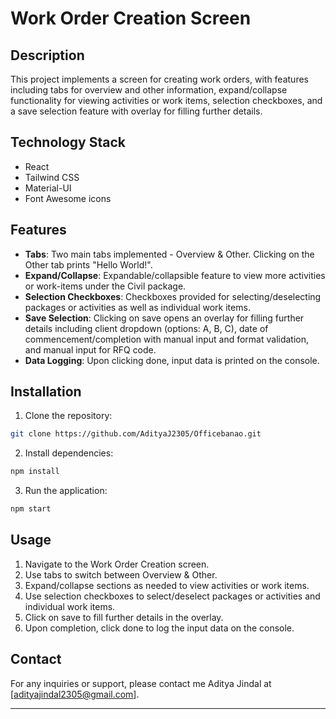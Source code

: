 
# Work Order Creation Screen

## Description
This project implements a screen for creating work orders, with features including tabs for overview and other information, expand/collapse functionality for viewing activities or work items, selection checkboxes, and a save selection feature with overlay for filling further details.

## Technology Stack
- React
- Tailwind CSS
- Material-UI
- Font Awesome icons

## Features
- **Tabs**: Two main tabs implemented - Overview & Other. Clicking on the Other tab prints "Hello World!".
- **Expand/Collapse**: Expandable/collapsible feature to view more activities or work-items under the Civil package.
- **Selection Checkboxes**: Checkboxes provided for selecting/deselecting packages or activities as well as individual work items.
- **Save Selection**: Clicking on save opens an overlay for filling further details including client dropdown (options: A, B, C), date of commencement/completion with manual input and format validation, and manual input for RFQ code.
- **Data Logging**: Upon clicking done, input data is printed on the console.

## Installation
1. Clone the repository: 
```bash 
git clone https://github.com/AdityaJ2305/Officebanao.git
```
2. Install dependencies:
```bash
npm install
```
3. Run the application: 
```bash 
npm start
```

## Usage
1. Navigate to the Work Order Creation screen.
2. Use tabs to switch between Overview & Other.
3. Expand/collapse sections as needed to view activities or work items.
4. Use selection checkboxes to select/deselect packages or activities and individual work items.
5. Click on save to fill further details in the overlay.
6. Upon completion, click done to log the input data on the console.

## Contact
For any inquiries or support, please contact me Aditya Jindal at [adityajindal2305@gmail.com].


---

